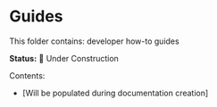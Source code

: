 # Guides

This folder contains: developer how-to guides

**Status:** 🚧 Under Construction

Contents:
- [Will be populated during documentation creation]
